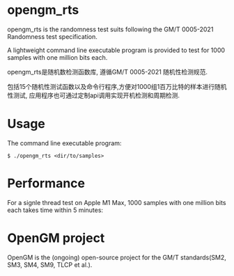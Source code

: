 # opengm_rts
opengm_rts is the randomness test suits following the GM/T 0005-2021 Randomness test specification.

A lightweight command line executable program is provided to test for 1000 samples with one million bits each.

opengm_rts是随机数检测函数库, 遵循GM/T 0005-2021 随机性检测规范.

包括15个随机性测试函数以及命令行程序,方便对1000组1百万比特的样本进行随机性测试, 应用程序也可通过定制api调用实现开机检测和周期检测.

# Usage
The command line executable program:
```
$ ./opengm_rts <dir/to/samples>
```

# Performance
For a signle thread test on Apple M1 Max, 1000 samples with one million bits each takes time within 5 minutes:


# OpenGM project
OpenGM is the (ongoing) open-source project for the GM/T standards(SM2, SM3, SM4, SM9, TLCP et al.).